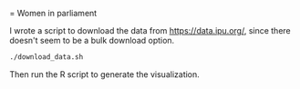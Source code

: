 = Women in parliament

I wrote a script to download the data from https://data.ipu.org/, since there
doesn't seem to be a bulk download option.

```bash
./download_data.sh
```

Then run the R script to generate the visualization.
